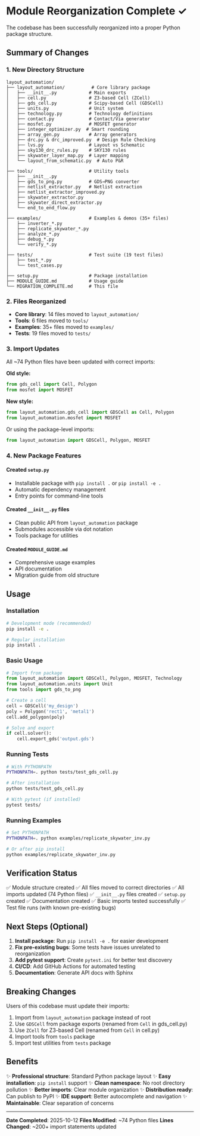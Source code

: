 # Module Reorganization Complete ✓

The codebase has been successfully reorganized into a proper Python package structure.

## Summary of Changes

### 1. New Directory Structure

```
layout_automation/
├── layout_automation/          # Core library package
│   ├── __init__.py            # Main exports
│   ├── cell.py                # Z3-based Cell (ZCell)
│   ├── gds_cell.py            # Scipy-based Cell (GDSCell)
│   ├── units.py               # Unit system
│   ├── technology.py          # Technology definitions
│   ├── contact.py             # Contact/Via generator
│   ├── mosfet.py              # MOSFET generator
│   ├── integer_optimizer.py  # Smart rounding
│   ├── array_gen.py           # Array generators
│   ├── drc.py & drc_improved.py  # Design Rule Checking
│   ├── lvs.py                 # Layout vs Schematic
│   ├── sky130_drc_rules.py    # SKY130 rules
│   ├── skywater_layer_map.py  # Layer mapping
│   └── layout_from_schematic.py  # Auto P&R
│
├── tools/                     # Utility tools
│   ├── __init__.py
│   ├── gds_to_png.py          # GDS→PNG converter
│   ├── netlist_extractor.py   # Netlist extraction
│   ├── netlist_extractor_improved.py
│   ├── skywater_extractor.py
│   ├── skywater_direct_extractor.py
│   └── end_to_end_flow.py
│
├── examples/                  # Examples & demos (35+ files)
│   ├── inverter_*.py
│   ├── replicate_skywater_*.py
│   ├── analyze_*.py
│   ├── debug_*.py
│   └── verify_*.py
│
├── tests/                     # Test suite (19 test files)
│   ├── test_*.py
│   └── test_cases.py
│
├── setup.py                   # Package installation
├── MODULE_GUIDE.md            # Usage guide
└── MIGRATION_COMPLETE.md      # This file
```

### 2. Files Reorganized

- **Core library**: 14 files moved to `layout_automation/`
- **Tools**: 6 files moved to `tools/`
- **Examples**: 35+ files moved to `examples/`
- **Tests**: 19 files moved to `tests/`

### 3. Import Updates

All ~74 Python files have been updated with correct imports:

**Old style:**
```python
from gds_cell import Cell, Polygon
from mosfet import MOSFET
```

**New style:**
```python
from layout_automation.gds_cell import GDSCell as Cell, Polygon
from layout_automation.mosfet import MOSFET
```

Or using the package-level imports:
```python
from layout_automation import GDSCell, Polygon, MOSFET
```

### 4. New Package Features

#### Created `setup.py`
- Installable package with `pip install .` or `pip install -e .`
- Automatic dependency management
- Entry points for command-line tools

#### Created `__init__.py` files
- Clean public API from `layout_automation` package
- Submodules accessible via dot notation
- Tools package for utilities

#### Created `MODULE_GUIDE.md`
- Comprehensive usage examples
- API documentation
- Migration guide from old structure

## Usage

### Installation

```bash
# Development mode (recommended)
pip install -e .

# Regular installation
pip install .
```

### Basic Usage

```python
# Import from package
from layout_automation import GDSCell, Polygon, MOSFET, Technology
from layout_automation.units import Unit
from tools import gds_to_png

# Create a cell
cell = GDSCell('my_design')
poly = Polygon('rect1', 'metal1')
cell.add_polygon(poly)

# Solve and export
if cell.solver():
    cell.export_gds('output.gds')
```

### Running Tests

```bash
# With PYTHONPATH
PYTHONPATH=. python tests/test_gds_cell.py

# After installation
python tests/test_gds_cell.py

# With pytest (if installed)
pytest tests/
```

### Running Examples

```bash
# Set PYTHONPATH
PYTHONPATH=. python examples/replicate_skywater_inv.py

# Or after pip install
python examples/replicate_skywater_inv.py
```

## Verification Status

✅ Module structure created
✅ All files moved to correct directories
✅ All imports updated (74 Python files)
✅ `__init__.py` files created
✅ `setup.py` created
✅ Documentation created
✅ Basic imports tested successfully
✅ Test file runs (with known pre-existing bugs)

## Next Steps (Optional)

1. **Install package**: Run `pip install -e .` for easier development
2. **Fix pre-existing bugs**: Some tests have issues unrelated to reorganization
3. **Add pytest support**: Create `pytest.ini` for better test discovery
4. **CI/CD**: Add GitHub Actions for automated testing
5. **Documentation**: Generate API docs with Sphinx

## Breaking Changes

Users of this codebase must update their imports:

1. Import from `layout_automation` package instead of root
2. Use `GDSCell` from package exports (renamed from `Cell` in gds_cell.py)
3. Use `ZCell` for Z3-based Cell (renamed from `Cell` in cell.py)
4. Import tools from `tools` package
5. Import test utilities from `tests` package

## Benefits

✨ **Professional structure**: Standard Python package layout
✨ **Easy installation**: `pip install` support
✨ **Clean namespace**: No root directory pollution
✨ **Better imports**: Clear module organization
✨ **Distribution ready**: Can publish to PyPI
✨ **IDE support**: Better autocomplete and navigation
✨ **Maintainable**: Clear separation of concerns

---

**Date Completed**: 2025-10-12
**Files Modified**: ~74 Python files
**Lines Changed**: ~200+ import statements updated
